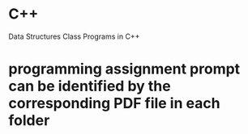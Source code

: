 # C++
Data Structures Class Programs in C++ 
# programming assignment prompt can be identified by the corresponding PDF file in each folder
